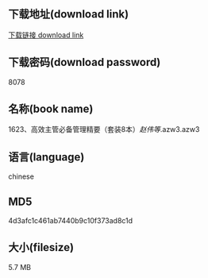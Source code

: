 ## 下载地址(download link)
[下载链接 download link](https://voluble-croquembouche-d321dc.netlify.app/?s=1623%E3%80%81%E9%AB%98%E6%95%88%E4%B8%BB%E7%AE%A1%E5%BF%85%E5%A4%87%E7%AE%A1%E7%90%86%E7%B2%BE%E8%A6%81%EF%BC%88%E5%A5%97%E8%A3%858%E6%9C%AC%EF%BC%89_%E8%B5%B5%E4%BC%9F%E7%AD%89_.azw3)

## 下载密码(download password)
8078

## 名称(book name)
1623、高效主管必备管理精要（套装8本）_赵伟等_.azw3.azw3

## 语言(language)
chinese

## MD5
4d3afc1c461ab7440b9c10f373ad8c1d

## 大小(filesize)
5.7 MB
